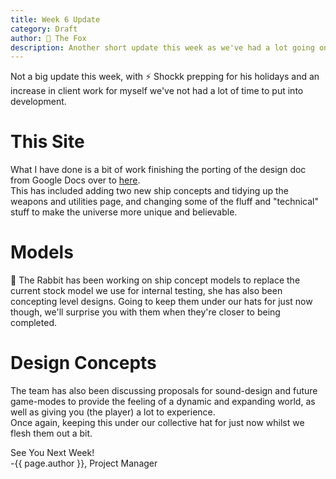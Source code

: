 ```yaml
---
title: Week 6 Update
category: Draft
author: 🦊 The Fox
description: Another short update this week as we've had a lot going on
---
```


Not a big update this week, with ⚡ Shockk prepping for his holidays and an increase in client work for myself we've not had a lot of time to put into development.

# This Site

What I have done is a bit of work finishing the porting of the design doc from Google Docs over to [here](design).  
This has included adding two new ship concepts and tidying up the weapons and utilities page, and changing some of the fluff and "technical" stuff to make the universe more unique and believable.

# Models

🐰 The Rabbit has been working on ship concept models to replace the current stock model we use for internal testing, she has also been concepting level designs. Going to keep them under our hats for just now though, we'll surprise you with them when they're closer to being completed.

# Design Concepts

The team has also been discussing proposals for sound-design and future game-modes to provide the feeling of a dynamic and expanding world, as well as giving you (the player) a lot to experience.  
Once again, keeping this under our collective hat for just now whilst we flesh them out a bit.



See You Next Week!  
-{{ page.author }}, Project Manager